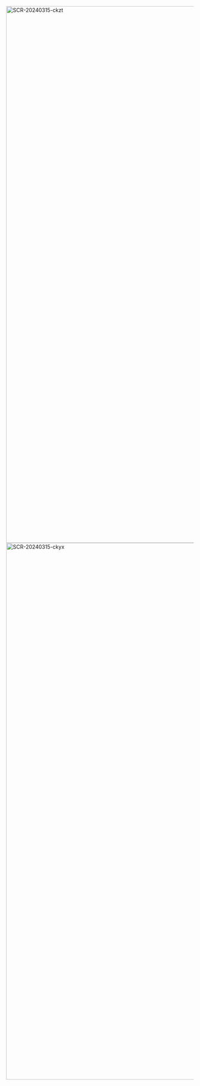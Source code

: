 <img width="1440" alt="SCR-20240315-ckzt" src="https://github.com/ALL-ALL-ALL/listesdesfruit/assets/157831738/e302de38-849d-40a9-ba25-760c4597347c">
<img width="1440" alt="SCR-20240315-ckyx" src="https://github.com/ALL-ALL-ALL/listesdesfruit/assets/157831738/98243b22-6e94-44fd-95cc-7be55fd36e6f">
